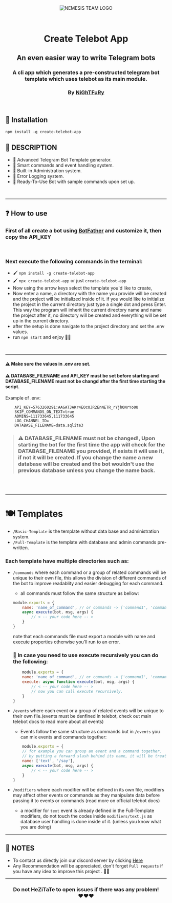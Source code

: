 <br>
<br>
<p align="center">
<img src="https://camo.githubusercontent.com/4bb05e881cdc113a3645551e282f502c237c2913ce087043c267e0a6039309a9/687474703a2f2f692e696d6775722e636f6d2f65454c7a3641772e6a7067" alt="NEMESIS TEAM LOGO" style=""/>
</p>

<br>

# <p align="center">Create Telebot App</p>
## <p align="center">An even easier way to write Telegram bots</p>
### <p align="center">A cli app which generates a pre-constructed telegram bot template which uses telebot as its main module.</p>
### <p align="center"> By <a href="https://github.com/zNiGhTFuRyZNTT">NiGhTFuRy</a> </p>

<br>

## 🔨 Installation
```
npm install -g create-telebot-app
```

## 📜 DESCRIPTION
 - 📲 Advanced Telegram Bot Template generator.
 - 📲 Smart commands and event handling system.
 - 📲 Built-in Administration system.
 - 📲 Error Logging system.
 - 📲 Ready-To-Use Bot with sample commands upon set up.

<br>

---
## ❓ How to use

### First of all create a bot using <a href="https://t.me/BotFather">BotFather</a> and customize it, then copy the API_KEY

<br>

### Next execute the following commands in the terminal:
- 🖌️ `npm install -g create-telebot-app`
- 🖌️ `npx create-telebot-app` or just `create-telebot-app`
-  Now using the arrow keys select the template you'd like to create,
- Now enter a name, a directory with the name you provide will be created
and the project will be initialized inside of it. if you would like to initialize the project in the current directory just type a single dot and press Enter.
This way the program will inherit the current directory name and name the project after it, no directory will be created and everything will be set up in the current directory.
- after the setup is done navigate to the project directory and set the .env values.
- run `npm start` and enjoy 💓✨
<br>

---

####  ⚠️ Make sure the values in .env are set.
####  ⚠️ DATABASE_FILENAME and API_KEY must be set before starting and DATABASE_FILENAME must not be changd after the first time starting the script.
Example of .env: 
```
    API_KEY=5763260291:AAGATJAKr4EOc0JR2EnNETR_rYjhONrYo0U
    SKIP_COMMANDS_ON_TEXT=true
    ADMINS=111733645,111733645
    LOG_CHANNEL_ID=
    DATABASE_FILENAME=data.sqlite3
```
> ### ⚠️ DATABASE_FILENAME must not be changed!, Upon starting the bot for the first time the app will check for the DATABASE_FILENAME you provided, if exists it will use it, if not it will be created. If you change the name a new database will be created and the bot wouldn't use the previous database unless you change the name back.

    
<br>

<br>

---
# 🍽️ Templates
- `/Basic-Template` is the template without data base and administration system.
- `/Full-Template` is the template with database and admin commands pre-written.
### Each template have multiple directories such as:
* `/commands` where each command or a group of related commands will be unique to their own file, this allows the division of different commands of the bot to improve readablity and easier debugging for each command.
    - all commands must follow the same structure as bellow:
    ```js
    module.exports = {
        name: 'name_of_command', // or commands -> ['command1', 'command2']
        async execute(bot, msg, args) {
            // < -- your code here -- >
        }
    }
    ```
    note that each commands file must export a module with name and execute properties otherwise you'll run to an error.
    ### 💼 In case you need to use execute recursively you can do the following:
    ```js
        module.exports = {
        name: 'name_of_command', // or commands -> ['command1', 'command2']
        execute: async function execute(bot, msg, args) {
            // < -- your code here -- >
            // now you can call execute recursively.
        }
    }
    ```

* `/events` where each event or a group of related events will be unique to their own file.(events must be denfined in telebot, check out main telebot docs to read more about all events)
    - Events follow the same structure as commands but in `/events` you can mix events and commands together:
    ```js
        module.exports = {
        // for example you can group an event and a command together.
        // by putting a forward slash behind its name, it will be treated as a command
        name: ['text', '/say'],
        async execute(bot, msg, args) {
            // < -- your code here -- >
        }
    }
    ```


* `/modifiers` where each modifier will be defined in its own file, modifiers may affect other events or commands as they manipulate data before passing it to events or commands (read more on official telebot docs)
    - a modifier for `text` event is already defined in the Full-Template modifiers, do not touch the codes inside `modifiers/text.js` as database user handling is done inside of it. (unless you know what you are doing)

---
## 💌 NOTES
- To contact us directly join our discord server by clicking <a href="https://discord.gg/EDbPPZwu5U">Here</a>
- Any Recommendation will be appreciated, don't forget `Pull requests` if you have any idea to improve this project . 👙🤺

---

### <p align="center"> Do not HeZiTaTe to open issues if there was any problem! <br>❤️❤️❤️ </p>